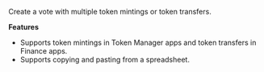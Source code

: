 Create a vote with multiple token mintings or token transfers.

**Features**
- Supports token mintings in Token Manager apps and token transfers in Finance apps.
- Supports copying and pasting from a spreadsheet.
